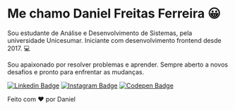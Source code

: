 # Me chamo Daniel Freitas Ferreira 😀

Sou estudante de Análise e Desenvolvimento de Sistemas, pela universidade Unicesumar. 
Iniciante com desenvolvimento frontend desde 2017. 💻

Sou apaixonado por resolver problemas e aprender. Sempre aberto a novos desafios e pronto para enfrentar as mudanças.

[![Linkedin Badge](https://img.shields.io/badge/-LinkedIn-blue?style=flat-square&logo=Linkedin&logoColor=white&link=https://www.linkedin.com/in/daniel-freitas-ferreira-75a156128)](https://www.linkedin.com/in/daniel-freitas-ferreira-75a156128) [![Instagram Badge](https://img.shields.io/badge/-Instagram-F66A1F?style=red&logo=Instagram&logoColor=white)](https://www.instagram.com/danielfferreira1/) [![Codepen Badge](https://img.shields.io/badge/-Codepen-black?style=flat-square&logo=Codepen&logoColor=white&link)](https://codepen.io/Danielfferreira1)

Feito com ❤️ por Daniel

